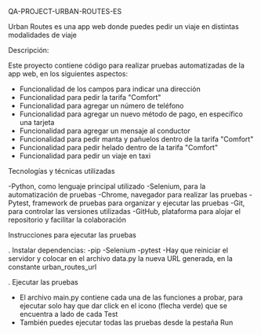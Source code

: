 

QA-PROJECT-URBAN-ROUTES-ES

Urban Routes es una app web donde puedes pedir un viaje en distintas modalidades de viaje

Descripción: 

Este proyecto contiene código para realizar pruebas automatizadas de la app web, en los siguientes aspectos:
- Funcionalidad de los campos para indicar una dirección
- Funcionalidad para pedir la tarifa "Comfort"
- Funcionalidad para agregar un número de teléfono
- Funcionalidad para agregar un nuevo método de pago, en específico una tarjeta
- Funcionalidad para agregar un mensaje al conductor
- Funcionalidad para pedir manta y pañuelos dentro de la tarifa "Comfort"
- Funcionalidad para pedir helado dentro de la tarifa "Comfort"
- Funcionalidad para pedir un viaje en taxi

Tecnologías y técnicas utilizadas

-Python, como lenguaje principal utilizado
-Selenium, para la automatización de pruebas
-Chrome, navegador para realizar las pruebas
-Pytest, framework de pruebas para organizar y ejecutar las pruebas
-Git, para controlar las versiones utilizadas
-GitHub, plataforma para alojar el repositorio y facilitar la colaboración

Instrucciones para ejecutar las pruebas

. Instalar dependencias:
   -pip
   -Selenium
   -pytest
   -Hay que reiniciar el servidor y colocar en el archivo data.py la nueva URL generada, en la constante urban_routes_url

. Ejecutar las pruebas

- El archivo main.py contiene cada una de las funciones a probar, para ejecutar solo hay que dar click en el icono
(flecha verde) que se encuentra a lado de cada Test
- También puedes ejecutar todas las pruebas desde la pestaña Run 



